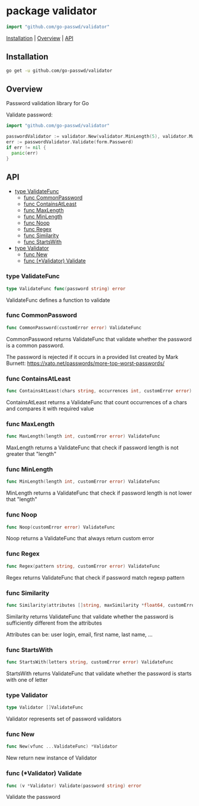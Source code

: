 # package validator

~~~go
import "github.com/go-passwd/validator"
~~~

[Installation](validator.md#installation) | [Overview](validator.md#overview) | [API](validator.md#api)

## Installation

~~~sh
go get -u github.com/go-passwd/validator
~~~

## Overview

Password validation library for Go

Validate password:

~~~go
import "github.com/go-passwd/validator"

passwordValidator := validator.New(validator.MinLength(5), validator.MaxLength(10))
err := passwordValidator.Validate(form.Password)
if err != nil {
  panic(err)
}
~~~

## API

* [type ValidateFunc](validator.md#type-validatefunc)
  * [func CommonPassword](validator.md#func-commonpassword)
  * [func ContainsAtLeast](validator.md#func-containsatleast)
  * [func MaxLength](validator.md#func-maxlength)
  * [func MinLength](validator.md#func-minlength)
  * [func Noop](validator.md#func-noop)
  * [func Regex](validator.md#func-regex)
  * [func Similarity](validator.md#func-similarity)
  * [func StartsWith](validator.md#func-startswith)
* [type Validator](validator.md#type-validator)
  * [func New](validator.md#func-new)
  * [func (*Validator) Validate](validator.md#func-validator-validate)

### type ValidateFunc

~~~go
type ValidateFunc func(password string) error
~~~

ValidateFunc defines a function to validate 

### func CommonPassword

~~~go
func CommonPassword(customError error) ValidateFunc
~~~

CommonPassword returns ValidateFunc that validate whether the password is a common password.

The password is rejected if it occurs in a provided list created by Mark Burnett: https://xato.net/passwords/more-top-worst-passwords/ 

### func ContainsAtLeast

~~~go
func ContainsAtLeast(chars string, occurrences int, customError error) ValidateFunc
~~~

ContainsAtLeast returns a ValidateFunc that count occurrences of a chars and compares it with required value 
 
### func MaxLength

~~~go
func MaxLength(length int, customError error) ValidateFunc
~~~

MaxLength returns a ValidateFunc that check if password length is not greater that "length"

### func MinLength

~~~go
func MinLength(length int, customError error) ValidateFunc
~~~

MinLength returns a ValidateFunc that check if password length is not lower that "length" 

### func Noop

~~~go
func Noop(customError error) ValidateFunc
~~~

Noop returns a ValidateFunc that always return custom error

### func Regex

~~~go
func Regex(pattern string, customError error) ValidateFunc
~~~

Regex returns ValidateFunc that check if password match regexp pattern 

### func Similarity

~~~go
func Similarity(attributes []string, maxSimilarity *float64, customError error) ValidateFunc
~~~

Similarity returns ValidateFunc that validate whether the password is sufficiently different from the attributes

Attributes can be: user login, email, first name, last name, …

### func StartsWith

~~~go
func StartsWith(letters string, customError error) ValidateFunc
~~~

StartsWith returns ValidateFunc that validate whether the password is starts with one of letter

### type Validator

~~~go
type Validator []ValidateFunc
~~~

Validator represents set of password validators

### func New

~~~go
func New(vfunc ...ValidateFunc) *Validator
~~~

New return new instance of Validator

### func (*Validator) Validate

~~~go
func (v *Validator) Validate(password string) error
~~~

Validate the password
